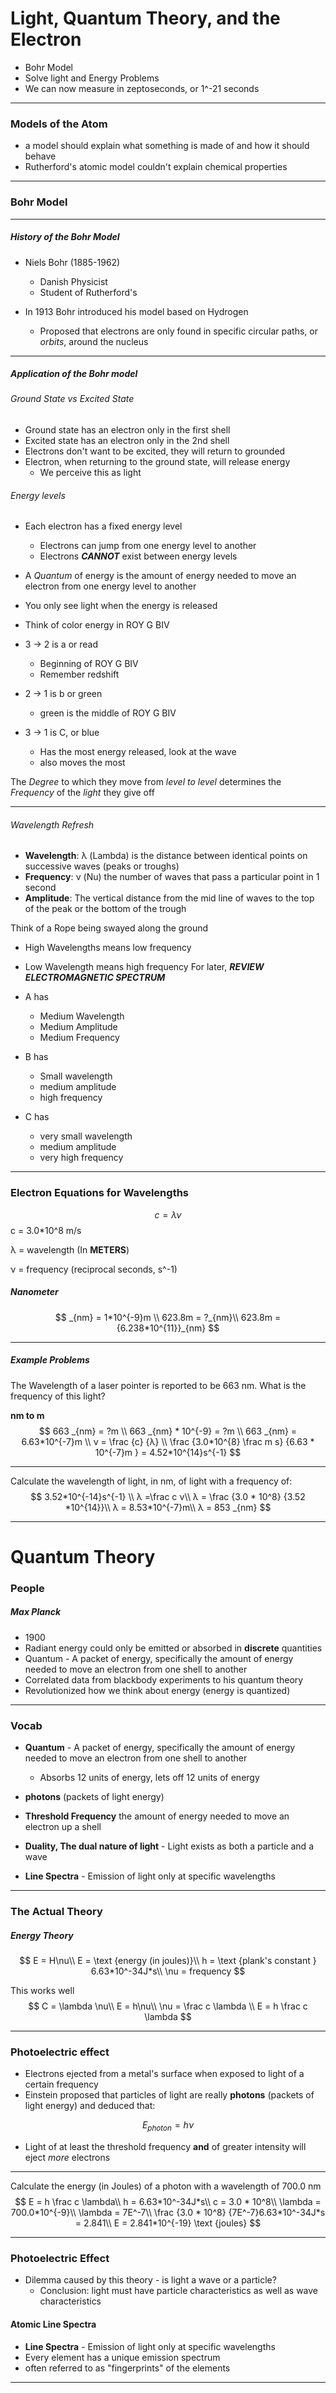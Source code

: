 # Light, Quantum Theory, and the Electron

- Bohr Model
- Solve light and Energy Problems
- We can now measure in zeptoseconds, or 1^-21 seconds

---
### Models of the Atom
- a model should explain what something is made of and how it should behave
- Rutherford's atomic model couldn't explain chemical properties
---
### Bohr Model
---
##### History of the Bohr Model
- Niels Bohr (1885-1962)
  - Danish Physicist
  - Student of Rutherford's

- In 1913 Bohr introduced his model based on Hydrogen
  - Proposed that electrons are only found in specific circular paths, or *orbits*, around the nucleus
---
##### Application of the Bohr model

######  Ground State vs Excited State
  - Ground state has an electron only in the first shell
  - Excited state has an electron only in the 2nd shell
- Electrons don't want to be excited, they will return to grounded
- Electron, when returning to the ground state, will release energy
  - We perceive this as light
###### Energy levels
- Each electron has a fixed energy level
  - Electrons can jump from one energy level to another
  - Electrons ***CANNOT*** exist between energy levels
- A *Quantum* of energy is the amount of energy needed to move an electron from one energy level to another


- You only see light when the energy is released
- Think of color energy in ROY G BIV
- 3 -> 2 is a or read
  - Beginning of ROY G BIV
  - Remember redshift
- 2 -> 1 is b or green
  - green is the middle of ROY G BIV
- 3 -> 1 is C, or blue
  - Has the most energy released, look at the wave
  - also moves the most

The *Degree* to which they move from *level to level* determines the *Frequency* of the *light* they give off

---
###### Wavelength Refresh

- **Wavelength**: λ (Lambda) is the distance between identical points on successive waves (peaks or troughs) 
- **Frequency**: ν (Nu) the number of waves that pass a particular point in 1 second
- **Amplitude**: The vertical distance from the mid line of waves to the top of the peak or the bottom of the trough

Think of a Rope being swayed along the ground
- High Wavelengths means low frequency
- Low Wavelength means high frequency
For later, ***REVIEW ELECTROMAGNETIC SPECTRUM***



- A has
  - Medium Wavelength
  - Medium Amplitude
  - Medium Frequency
- B has 
  - Small wavelength
  - medium amplitude
  - high frequency
- C has
  - very small wavelength
  - medium amplitude
  - very high frequency

---

### Electron Equations for Wavelengths

$$
c =λν
$$
c = 3.0*10^8 m/s

λ = wavelength (In **METERS**)

ν = frequency (reciprocal seconds, s^-1)

##### Nanometer

$$
_{nm} = 1*10^{-9}m \\
623.8m = ?_{nm}\\
623.8m = {6.238*10^{11}}_{nm}
$$



-----

##### Example Problems

The Wavelength of a laser pointer is reported to be 663 nm. What is the frequency of this light?

**nm to m** 
$$
663 _{nm} = ?m \\
663 _{nm} * 10^{-9} = ?m \\
663 _{nm} = 6.63*10^{-7}m \\
ν = \frac {c} {λ} \\
\frac {3.0*10^{8} \frac m s}  {6.63 * 10^{-7}m } = 4.52*10^{14}s^{-1}
$$


---

Calculate the wavelength of light, in nm, of light with a frequency of:
$$
3.52*10^{-14}s^{-1} \\
λ =\frac c ν\\
λ = \frac {3.0 * 10^8} {3.52 *10^{14}}\\
λ = 8.53*10^{-7}m\\
λ = 853 _{nm}
$$

---

# Quantum Theory

### People

##### Max Planck

- 1900
- Radiant energy could only be emitted or absorbed in **discrete** quantities
- Quantum - A packet of energy, specifically the amount of energy needed to move an electron from one shell to another
- Correlated data from blackbody experiments to his quantum theory
- Revolutionized how we think about energy (energy is quantized)

---

### Vocab

- **Quantum** - A packet of energy, specifically the amount of energy needed to move an electron from one shell to another
  - Absorbs 12 units of energy, lets off 12 units of energy
- **photons** (packets of light energy)
- **Threshold Frequency** the amount of energy needed to move an electron up a shell
- **Duality, The dual nature of light** - Light exists as both a particle and a wave

- **Line Spectra** - Emission of light only at specific wavelengths

---

### The Actual Theory

##### Energy Theory

$$
E = H\nu\\
E = \text {energy (in joules)}\\
h = \text {plank's constant } 6.63*10^-34J*s\\
\nu = frequency
$$

This works well
$$
C = \lambda \nu\\
E = h\nu\\
\nu = \frac c \lambda \\
E = h \frac c \lambda
$$

---

### Photoelectric effect

- Electrons ejected from a metal's surface when exposed to light of a certain frequency
- Einstein proposed that particles of light are really **photons** (packets of light energy) and deduced that:

$$
E_{photon} = h\nu
$$

- Light of at least the threshold frequency **and** of greater intensity will eject *more* electrons

---

Calculate the energy (in Joules) of a photon with a wavelength of 700.0 nm
$$
E = h \frac c \lambda\\
h = 6.63*10^-34J*s\\
c = 3.0 * 10^8\\
\lambda = 700.0*10^{-9}\\
\lambda = 7E^-7\\
\frac {3.0 * 10^8} {7E^-7}6.63*10^-34J*s = 2.841\\
E = 2.841*10^{-19} \text {joules}
$$

---

### Photoelectric Effect

- Dilemma caused by this theory - is light a wave or a particle?
  - Conclusion: light must have particle characteristics as well as wave characteristics

#### Atomic Line Spectra

- **Line Spectra** - Emission of light only at specific wavelengths
- Every element has a unique emission spectrum
- often referred to as "fingerprints" of the elements

---

